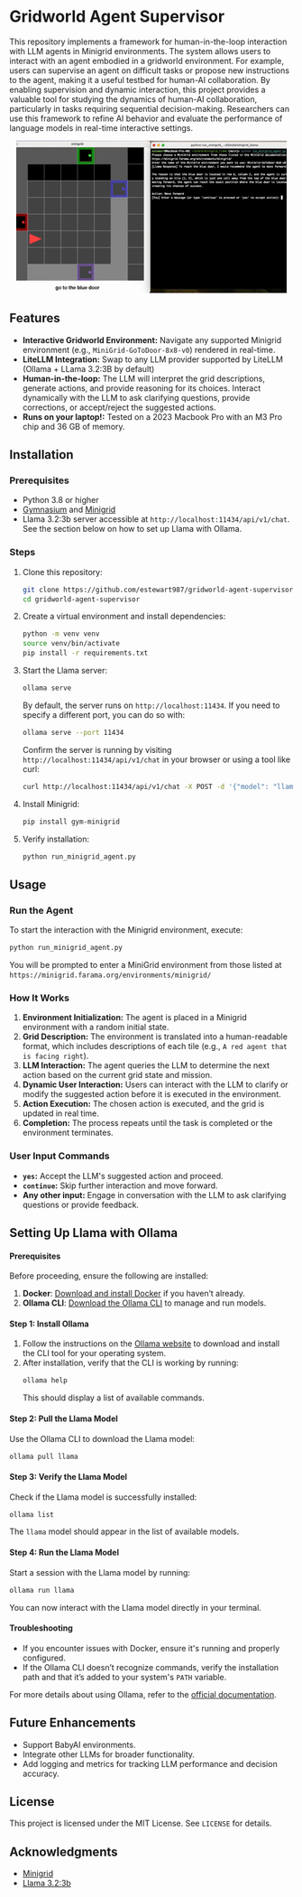# Gridworld Agent Supervisor

This repository implements a framework for human-in-the-loop interaction with LLM agents in Minigrid environments. The system allows users to interact with an agent embodied in a gridworld environment. For example, users can supervise an agent on difficult tasks or propose new instructions to the agent, making it a useful testbed for human-AI collaboration. By enabling supervision and dynamic interaction, this project provides a valuable tool for studying the dynamics of human-AI collaboration, particularly in tasks requiring sequential decision-making. Researchers can use this framework to refine AI behavior and evaluate the performance of language models in real-time interactive settings.

<div align="center">
  <img src="assets/minigrid_demo.gif" alt="MiniGrid Environment Demo" />
</div>

## Features
- **Interactive Gridworld Environment:** Navigate any supported Minigrid environment (e.g., `MiniGrid-GoToDoor-8x8-v0`) rendered in real-time.
- **LiteLLM Integration:** Swap to any LLM provider supported by LiteLLM (Ollama + LLama 3.2:3B by default)
- **Human-in-the-loop:** The LLM will interpret the grid descriptions, generate actions, and provide reasoning for its choices. Interact dynamically with the LLM to ask clarifying questions, provide corrections, or accept/reject the suggested actions.
- **Runs on your laptop!:** Tested on a 2023 Macbook Pro with an M3 Pro chip and 36 GB of memory.

## Installation

### Prerequisites
- Python 3.8 or higher
- [Gymnasium](https://github.com/Farama-Foundation/Gymnasium) and [Minigrid](https://github.com/Farama-Foundation/Minigrid)
- Llama 3.2:3b server accessible at `http://localhost:11434/api/v1/chat`. See the section below on how to set up Llama with Ollama.

### Steps
1. Clone this repository:
   ```bash
   git clone https://github.com/estewart987/gridworld-agent-supervisor.git
   cd gridworld-agent-supervisor
   ```

2. Create a virtual environment and install dependencies:
   ```bash
   python -m venv venv
   source venv/bin/activate
   pip install -r requirements.txt
   ```

3. Start the Llama server:
   ```bash
   ollama serve
   ```
   By default, the server runs on `http://localhost:11434`. If you need to specify a different port, you can do so with:
   ```bash
   ollama serve --port 11434
   ```
   Confirm the server is running by visiting `http://localhost:11434/api/v1/chat` in your browser or using a tool like curl:
   ```bash
   curl http://localhost:11434/api/v1/chat -X POST -d '{"model": "llama", "prompt": "Hello"}'
   ```

4. Install Minigrid:
   ```bash
   pip install gym-minigrid
   ```

5. Verify installation:
   ```bash
   python run_minigrid_agent.py
   ```

## Usage

### Run the Agent
To start the interaction with the Minigrid environment, execute:
```bash
python run_minigrid_agent.py
```
You will be prompted to enter a MiniGrid environment from those listed at `https://minigrid.farama.org/environments/minigrid/`

### How It Works
1. **Environment Initialization:** The agent is placed in a Minigrid environment with a random initial state.
2. **Grid Description:** The environment is translated into a human-readable format, which includes descriptions of each tile (e.g., `A red agent that is facing right`).
3. **LLM Interaction:** The agent queries the LLM to determine the next action based on the current grid state and mission.
4. **Dynamic User Interaction:** Users can interact with the LLM to clarify or modify the suggested action before it is executed in the environment.
5. **Action Execution:** The chosen action is executed, and the grid is updated in real time.
6. **Completion:** The process repeats until the task is completed or the environment terminates.

### User Input Commands
- **`yes`:** Accept the LLM's suggested action and proceed.
- **`continue`:** Skip further interaction and move forward.
- **Any other input:** Engage in conversation with the LLM to ask clarifying questions or provide feedback.

## Setting Up Llama with Ollama
#### Prerequisites
Before proceeding, ensure the following are installed:
1. **Docker**: [Download and install Docker](https://www.docker.com/get-started) if you haven’t already.
2. **Ollama CLI**: [Download the Ollama CLI](https://ollama.com/) to manage and run models.

#### Step 1: Install Ollama
1. Follow the instructions on the [Ollama website](https://ollama.com/) to download and install the CLI tool for your operating system.
2. After installation, verify that the CLI is working by running:
   ```bash
   ollama help
   ```
   This should display a list of available commands.

#### Step 2: Pull the Llama Model
Use the Ollama CLI to download the Llama model:
```bash
ollama pull llama
```

#### Step 3: Verify the Llama Model
Check if the Llama model is successfully installed:
```bash
ollama list
```
The `llama` model should appear in the list of available models.

#### Step 4: Run the Llama Model
Start a session with the Llama model by running:
```bash
ollama run llama
```
You can now interact with the Llama model directly in your terminal.

#### Troubleshooting
- If you encounter issues with Docker, ensure it's running and properly configured.
- If the Ollama CLI doesn’t recognize commands, verify the installation path and that it’s added to your system's `PATH` variable.

For more details about using Ollama, refer to the [official documentation](https://ollama.com/docs).

## Future Enhancements
- Support BabyAI environments.
- Integrate other LLMs for broader functionality.
- Add logging and metrics for tracking LLM performance and decision accuracy.

## License
This project is licensed under the MIT License. See `LICENSE` for details.

## Acknowledgments
- [Minigrid](https://github.com/Farama-Foundation/Minigrid)
- [Llama 3.2:3b](https://ollama.ai/)